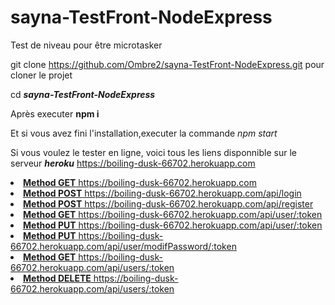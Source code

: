 # sayna-TestFront-NodeExpress
Test de niveau pour être microtasker

git clone https://github.com/Ombre2/sayna-TestFront-NodeExpress.git pour cloner le projet

cd <b><i>sayna-TestFront-NodeExpress</i></b>

Après executer <b> npm i</b> 

Et si vous avez fini l'installation,executer la commande <i>npm start</i>

Si vous voulez le tester en ligne, voici tous les liens disponnible sur le serveur <b><i>heroku</i></b> https://boiling-dusk-66702.herokuapp.com

<u>
  <li><b>Method GET</b> https://boiling-dusk-66702.herokuapp.com</li>
  <li><b>Method POST</b> https://boiling-dusk-66702.herokuapp.com/api/login</li>
  <li><b>Method POST</b> https://boiling-dusk-66702.herokuapp.com/api/register</li>
  <li><b>Method GET</b> https://boiling-dusk-66702.herokuapp.com/api/user/:token</li>
  <li><b>Method PUT</b> https://boiling-dusk-66702.herokuapp.com/api/user/:token</li>
  <li><b>Method PUT</b> https://boiling-dusk-66702.herokuapp.com/api/user/modifPassword/:token</li>
  <li><b>Method GET</b> https://boiling-dusk-66702.herokuapp.com/api/users/:token</li>
  <li><b>Method DELETE</b> https://boiling-dusk-66702.herokuapp.com/api/users/:token</li>
</u>


